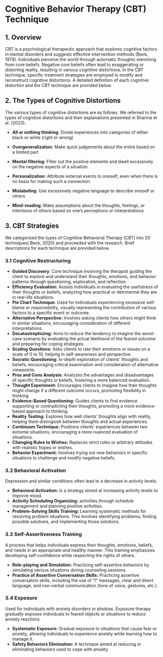 # Cognitive Behavior Therapy (CBT) Technique

## 1. Overview

CBT is a psychological therapeutic approach that explores cognitive factors in mental disorders and suggests effective intervention methods (Beck, 1979). Individuals perceive the world through automatic thoughts stemming from core beliefs. Negative core beliefs often lead to exaggerating or distorting reality, resulting in various cognitive distortions. In the CBT technique, specific treatment strategies are employed to modify and reconstruct cognitive distortions. A detailed definition of each cognitive distortion and the CBT technique are provided below.

## 2. The Types of Cognitive Distortions

The various types of cognitive distortions are as follows. We referred to the types of cognitive distortions and their explanations presented in Sharma et al. (2023).

- **All or nothing thinking**: Divide experiences into categories of either black or white (right or wrong)

- **Overgeneralization**: Make quick judgements about the entire based on a limited part

- **Mental filtering**: Filter out the positive elements and dwell excessively on the negative aspects of a situation
- **Personalization**: Attribute external events to oneself, even when there is no basis for making such a connection
- **Mislabeling**: Use excessively negative language to describe oneself or others

- **Mind-reading**: Make assumptions about the thoughts, feelings, or intentions of others based on one’s perceptions or interpretations

## 3. CBT Strategies

We categorized the types of Cognitive Behavioral Therapy (CBT) into 20 techniques( Beck, 2020) and proceeded with the research. Brief descriptions for each technique are provided below.

### 3.1 Cognitive Restructuring

- **Guided Discovery**: Core technique involving the therapist guiding the client to explore and understand their thoughts, emotions, and behavior patterns through questioning, exploration, and reflection.
- **Efficiency Evaluation:** Assists individuals in evaluating the usefulness of their thoughts or beliefs, analyzing how practical or detrimental they are in real-life situations.
- **Pie Chart Technique:** Used for individuals experiencing excessive self-blame or responsibility, visually representing the contribution of various factors to a specific event or outcome.
- **Alternative Perspective:** Involves asking clients how others might think in similar situations, encouraging consideration of different interpretations.
- **Decatastrophizing:** Aims to reduce the tendency to imagine the worst-case scenario by evaluating the actual likelihood of the feared outcome and preparing for coping strategies.
- **Scaling Questions:** Asks clients to rate their emotions or issues on a scale of 0 to 10, helping in self-awareness and perspective.
- **Socratic Questioning:** In-depth exploration of clients’ thoughts and beliefs, encouraging critical examination and consideration of alternative viewpoints.
- **Pros and Cons Analysis:** Analyzes the advantages and disadvantages of specific thoughts or beliefs, fostering a more balanced evaluation.
- **Thought Experiment:** Encourages clients to imagine how their thoughts might change if a different outcome occurs, promoting flexibility in thinking.
- **Evidence-Based Questioning:** Guides clients to find evidence supporting or contradicting their thoughts, promoting a more evidence-based approach to thinking.
- **Reality Testing:** Explores how well clients’ thoughts align with reality, helping them distinguish between thoughts and actual experiences.
- **Continuum Technique:** Positions clients’ experiences between two extreme situations, encouraging
  a more nuanced evaluation of situations.
- **Changing Rules to Wishes:** Replaces strict rules or arbitrary attitudes with realistic hopes or wishes.
- **Behavior Experiment:** Involves trying out new behaviors in specific situations to challenge and modify negative beliefs.

### 3.2 Behavioral Activation

Depression and similar conditions often lead to a decrease in activity levels.

- **Behavioral Activation:** is a strategy aimed at increasing activity levels to improve mood.
- **Activity Scheduling Organizing:** activities through schedule management and planning positive activities.
- **Problem-Solving Skills Training:** Learning systematic methods for resolving problem situations. This involves identifying problems, finding possible solutions, and implementing those solutions.

### 3.3 Self-Assertiveness Training

A process that helps individuals express their thoughts, emotions, beliefs, and needs in an appropriate and healthy manner. This training emphasizes developing self-confidence while respecting the rights of others.

- **Role-playing and Simulation:** Practicing self-assertive behaviors by simulating various situations
  during counseling sessions.
- **Practice of Assertive Conversation Skills:** Practicing assertive conversation skills, including the
  use of "I" messages, clear and direct language, and non-verbal communication (tone of voice, gestures,
  etc.).

### 3.4 Exposure

Used for individuals with anxiety disorders or phobias. Exposure therapy gradually exposes individuals to feared objects or situations to reduce anxiety reactions.

- **Systematic Exposure:** Gradual exposure to situations that cause fear or anxiety, allowing individuals to experience anxiety while learning how to manage it.
- **Safety Behaviors Elimination:** A technique aimed at reducing or eliminating behaviors used to cope with anxiety.
